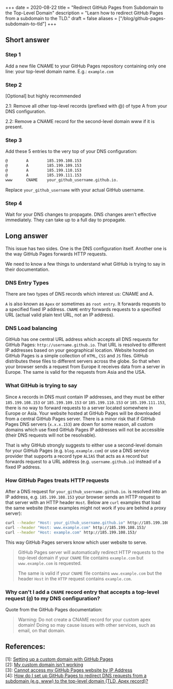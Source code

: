 +++
date = 2020-08-22
title = "Redirect GitHub Pages from Subdomain to the Top-Level Domain"
description = "Learn how to redirect GitHub Pages from a subdomain to the TLD."
draft = false
aliases = ["/blog/github-pages-subdomain-to-tld"]
+++

## Short answer

### Step 1

Add a new file CNAME to your GitHub Pages repository containing only one line:
your top-level domain name. E.g.: `example.com`

### Step 2

[Optional] but highly recommended

2.1: Remove all other top-level records (prefixed with @) of type A from your
DNS configuration.

2.2: Remove a CNAME record for the second-level domain www if it is present.

### Step 3

Add these 5 entries to the very top of your DNS configuration:

```txt
@        A        185.199.108.153
@        A        185.199.109.153
@        A        185.199.110.153
@        A        185.199.111.153
www      CNAME    your_github_username.github.io.
```

Replace `your_github_username` with your actual GitHub username.

### Step 4

Wait for your DNS changes to propagate. DNS changes aren't effective
immediately. They can take up to a full day to propagate.

## Long answer

This issue has two sides. One is the DNS configuration itself. Another one is
the way GitHub Pages forwards HTTP requests.

We need to know a few things to understand what GitHub is trying to say in their
documentation.

### DNS Entry Types

There are two types of DNS records which interest us: CNAME and A.

`A` is also known as `Apex` or sometimes as `root entry`. It forwards requests
to a specified fixed IP address. `CNAME` entry forwards requests to a specified
URL (actual valid plain text URL, not an IP address).

### DNS Load balancing

GitHub has one central URL address which accepts all DNS requests for GitHub
Pages: `http://username.github.io`. That URL is resolved to different IP
addresses based on your geographical location. Website hosted on GitHub Pages is
a simple collection of `HTML`, `CSS` and `JS` files. GitHub distributes these
files to different servers across the globe. So that when your browser sends a
request from Europe it receives data from a server in Europe. The same is valid
for the requests from Asia and the USA.

### What GitHub is trying to say

Since `A` records in DNS must contain IP addresses, and they must be either
`185.199.108.153` or `185.199.109.153` or `185.199.110.153` or
`185.199.111.153`, there is no way to forward requests to a server located
somewhere in Europe or Asia. Your website hosted at GitHub Pages will be
downloaded from a central GitHub Pages server. There is a minor risk that if
GitHub Pages DNS servers (`x.x.x.153`) are down for some reason, all custom
domains which use fixed GitHub Pages IP addresses will not be accessible (their
DNS requests will not be resolvable).

That is why GitHub strongly suggests to either use a second-level domain for
your GitHub Pages (e.g. `blog.example.com`) or use a DNS service provider that
supports a record type `ALIAS` that acts as `A` record but forwards request to a
URL address (e.g. `username.github.io`) instead of a fixed IP address.

### How GitHub Pages treats HTTP requests

After a DNS request for `your_github_username.github.io`. is resolved into an IP
address, e.g. `185.199.108.153` your browser sends an HTTP request to that
server with an HTTP header `Host`. Below are `curl` examples that load the same
website (these examples might not work if you are behind a proxy server):

```sh
curl --header "Host: your_github_username.github.io" http://185.199.108.153/
curl --header "Host: www.example.com" http://185.199.108.153/
curl --header "Host: example.com" http://185.199.108.153/
```

This way GitHub Pages servers know which user website to serve.

> GitHub Pages server will automatically redirect HTTP requests to the top-level
> domain if your `CNAME` file contains `example.com` but `www.example.com` is
> requested.
>
> The same is valid if your `CNAME` file contains `www.example.com` but the
> header `Host` in the `HTTP` request contains `example.com`.

### Why can't I add a `CNAME` record entry that accepts a top-level request (`@`) to my DNS configuration?

Quote from the GitHub Pages documentation:

> Warning: Do not create a CNAME record for your custom apex domain! Doing so
> may cause issues with other services, such as email, on that domain.

## References:

\[1\]:
[Setting up a custom domain with GitHub Pages](https://docs.github.com/en/github/working-with-github-pages/configuring-a-custom-domain-for-your-github-pages-site)  
\[2\]:
[My custom domain isn't working](https://docs.github.com/en/github/working-with-github-pages/troubleshooting-custom-domains-and-github-pages)  
\[3\]:
[Cannot access my GitHub Pages website by IP Address](https://serverfault.com/questions/589370/cannot-access-my-github-pages-website-by-ip-address)  
\[4\]:
[How do I set up GitHub Pages to redirect DNS requests from a subdomain (e.g. www) to the top-level domain (TLD, Apex record)?](https://stackoverflow.com/questions/23375422/how-do-i-set-up-github-pages-to-redirect-dns-requests-from-a-subdomain-e-g-www)
